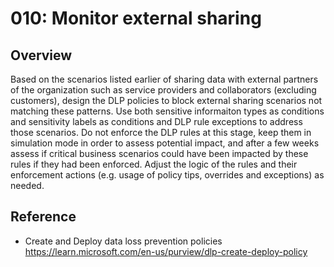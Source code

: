 # 010: Monitor external sharing

## Overview

Based on the scenarios listed earlier of sharing data with external partners of the organization such as service providers and collaborators (excluding customers), design the DLP policies to block external sharing scenarios not matching these patterns. Use both sensitive informaiton types as conditions and sensitivity labels as conditions and DLP rule exceptions to address those scenarios.
Do not enforce the DLP rules at this stage, keep them in simulation mode in order to assess potential impact, and after a few weeks assess if critical business scenarios could have been impacted by these rules if they had been enforced. Adjust the logic of the rules and their enforcement actions (e.g. usage of policy tips, overrides and exceptions) as needed. 

## Reference

* Create and Deploy data loss prevention policies https://learn.microsoft.com/en-us/purview/dlp-create-deploy-policy


